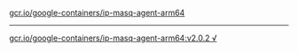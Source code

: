 [gcr.io/google-containers/ip-masq-agent-arm64](https://hub.docker.com/r/anjia0532/google-containers.ip-masq-agent-arm64/tags/) 

----
[gcr.io/google-containers/ip-masq-agent-arm64:v2.0.2 √](https://hub.docker.com/r/anjia0532/google-containers.ip-masq-agent-arm64/tags/)

